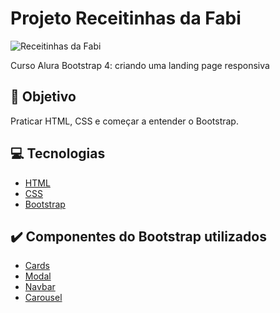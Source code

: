 # Projeto Receitinhas da Fabi
![Receitinhas da Fabi](https://user-images.githubusercontent.com/75275451/173078886-562ae5a9-a938-4071-aa40-e59e0568246a.png)

Curso Alura Bootstrap 4: criando uma landing page responsiva

## :dart: Objetivo

Praticar HTML, CSS e começar a entender o Bootstrap.

## :computer: Tecnologias 

* [HTML](#html)
* [CSS](#css)
* [Bootstrap](https://getbootstrap.com/)

## :heavy_check_mark: Componentes do Bootstrap utilizados

* [Cards](#)
* [Modal](#)
* [Navbar](#)
* [Carousel](#)
